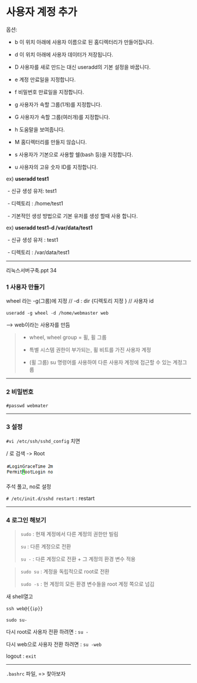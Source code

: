 # 사용자 계정 추가

옵션:

- b 이 위치 아래에 사용자 이름으로 된 홈디렉터리가 만들어집니다.

- d 이 위치 아래에 사용자 데이터가 저장됩니다.

- D 사용자를 새로 만드는 대신 useradd의 기본 설정을 바꿉니다.

- e 계정 만료일을 지정합니다.

- f 비밀번호 만료일을 지정합니다.

- g 사용자가 속할 그룹(1개)를 지정합니다.

- G 사용자가 속할 그룹(여러개)를 지정합니다.

- h 도움말을 보여줍니다.

- M 홈디렉터리를 만들지 않습니다.

- s 사용자가 기본으로 사용할 쉘(bash 등)을 지정합니다.

- u 사용자의 고유 숫자 ID를 지정합니다.

ex) **useradd test1**

​          \- 신규 생성 유저: test1

​          \- 디렉토리 : /home/test1

​          \- 기본적인 생성 방법으로 기본 유저를 생성 할때 사용 합니다.



ex) **useradd test1-d /var/data/test1**

​          \- 신규 생성 유저 : test1

​          \- 디렉토리 : /var/data/test1



---



리눅스서버구축.ppt 34

### 1 사용자 만들기

wheel 라는 -g(그룹)에 지정  // -d : dir {디렉토리 지정 }  // 사용자 id

`useradd -g wheel -d /home/webmaster web`

--> web이라는 사용자를 만듬

> - wheel, wheel group = 휠, 휠 그룹
>
> - 특별 시스템 권한이 부가되는, 휠 비트를 가진 사용자 계정
> - (휠 그룹) su 명령어를 사용하여 다른 사용자 계정에 접근할 수 있는 계정그룹

---

### 2 비밀번호

`#passwd webmater`

---

### 3 설정

`#vi /etc/ssh/sshd_config` 치면

/ 로 검색 -> Root

![1556067763544](assets/1556067763544.png)

주석 풀고, no로 설정

`# /etc/init.d/sshd restart`  : restart

---

### 4 로그인 해보기

> `sudo` : 현재 계정에서 다른 계정의 권한만 빌림
>
> `su` : 다른 계정으로 전환
>
> `su -` : 다른 계정으로 전환 + 그 계정의 환경 변수 적용

> `sudo su` : 계정을 독립적으로 root로 전환
>
> `sudo -s` : 현 계정의 모든 환경 변수들을 root 계정 쪽으로 넘김

새 shell열고

`ssh web@{{ip}}`

`sudo su-`

다시 root로 사용자 전환 하려면 : `su -`

다시 web으로 사용자 전환 하려면 : `su -web`

logout  : `exit`



---



`.bashrc` 파일,  => 찾아보자


